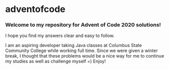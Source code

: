 # adventofcode
### Welcome to my repository for Advent of Code 2020 solutions!

I hope you find my answers clear and easy to follow.

I am an aspiring developer taking Java classes at Columbus State Community College while working full time.
Since we were given a winter break, I thought that these problems would be a nice way for me to continue my studies
as well as challenge myself =) Enjoy!
